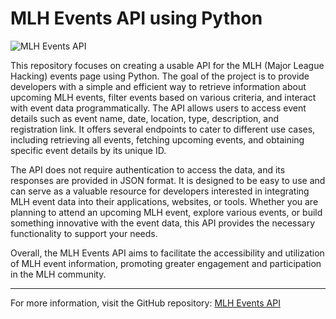 <!DOCTYPE html>
<html lang="en">

<head>
  <meta charset="UTF-8">
  <meta name="viewport" content="width=device-width, initial-scale=1.0">
</head>

<body>
  <h1>MLH Events API using Python</h1>
  <img src="https://framerusercontent.com/images/yBReNVRODd4LJLVJP2iUlLQymGA.png" alt="MLH Events API">

  <p>
    This repository focuses on creating a usable API for the MLH (Major League Hacking) events page using Python.
    The goal of the project is to provide developers with a simple and efficient way to retrieve information about upcoming MLH events,
    filter events based on various criteria, and interact with event data programmatically.
    The API allows users to access event details such as event name, date, location, type, description, and registration link.
    It offers several endpoints to cater to different use cases, including retrieving all events, fetching upcoming events,
    and obtaining specific event details by its unique ID.
  </p>

  <p>
    The API does not require authentication to access the data, and its responses are provided in JSON format.
    It is designed to be easy to use and can serve as a valuable resource for developers interested in integrating MLH event data into their applications,
    websites, or tools. Whether you are planning to attend an upcoming MLH event, explore various events,
    or build something innovative with the event data, this API provides the necessary functionality to support your needs.
  </p>

  <p>
    Overall, the MLH Events API aims to facilitate the accessibility and utilization of MLH event information,
    promoting greater engagement and participation in the MLH community.
  </p>

  <hr>

  <footer>
    <p>For more information, visit the GitHub repository: <a href="https://github.com/your-username/mlh-events-api">MLH Events API</a></p>
  </footer>
</body>

</html>
